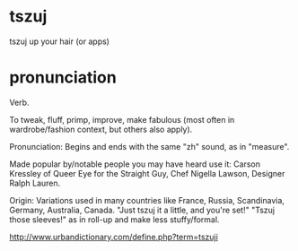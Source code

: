 tszuj
=====

tszuj up your hair (or apps)

pronunciation
=============

Verb.

To tweak, fluff, primp, improve, make fabulous (most often in wardrobe/fashion context, but others also apply).

Pronunciation: Begins and ends with the same "zh" sound, as in "measure".

Made popular by/notable people you may have heard use it: Carson Kressley of Queer Eye for the Straight Guy, Chef Nigella Lawson, Designer Ralph Lauren.

Origin: Variations used in many countries like France, Russia, Scandinavia, Germany, Australia, Canada.
"Just tszuj it a little, and you're set!" 
"Tszuj those sleeves!" as in roll-up and make less stuffy/formal.

http://www.urbandictionary.com/define.php?term=tszuji
